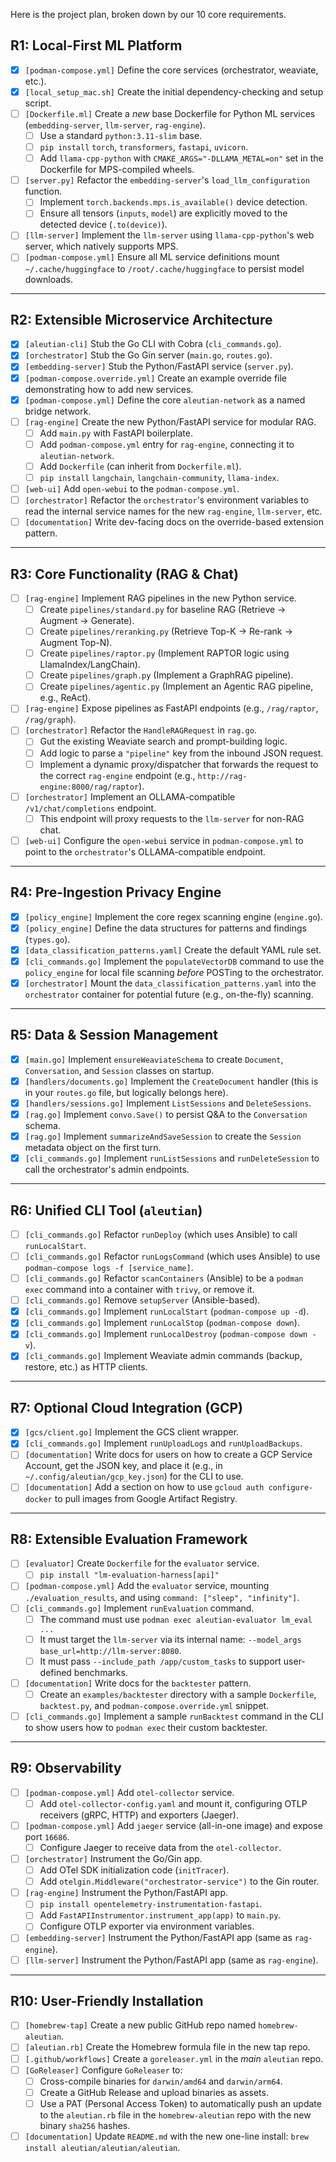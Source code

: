 Here is the project plan, broken down by our 10 core requirements.

## R1: Local-First ML Platform

* [x] `[podman-compose.yml]` Define the core services (orchestrator, weaviate, etc.).
* [x] `[local_setup_mac.sh]` Create the initial dependency-checking and setup script.
* [ ] `[Dockerfile.ml]` Create a *new* base Dockerfile for Python ML services (`embedding-server`, `llm-server`, `rag-engine`).
    * [ ] Use a standard `python:3.11-slim` base.
    * [ ] `pip install` `torch`, `transformers`, `fastapi`, `uvicorn`.
    * [ ] Add `llama-cpp-python` with `CMAKE_ARGS="-DLLAMA_METAL=on"` set in the Dockerfile for MPS-compiled wheels.
* [ ] `[server.py]` Refactor the `embedding-server`'s `load_llm_configuration` function.
    * [ ] Implement `torch.backends.mps.is_available()` device detection.
    * [ ] Ensure all tensors (`inputs`, `model`) are explicitly moved to the detected device (`.to(device)`).
* [ ] `[llm-server]` Implement the `llm-server` using `llama-cpp-python`'s web server, which natively supports MPS.
* [ ] `[podman-compose.yml]` Ensure all ML service definitions mount `~/.cache/huggingface` to `/root/.cache/huggingface` to persist model downloads.

---

## R2: Extensible Microservice Architecture

* [x] `[aleutian-cli]` Stub the Go CLI with Cobra (`cli_commands.go`).
* [x] `[orchestrator]` Stub the Go Gin server (`main.go`, `routes.go`).
* [x] `[embedding-server]` Stub the Python/FastAPI service (`server.py`).
* [x] `[podman-compose.override.yml]` Create an example override file demonstrating how to add new services.
* [x] `[podman-compose.yml]` Define the core `aleutian-network` as a named bridge network.
* [ ] `[rag-engine]` Create the new Python/FastAPI service for modular RAG.
    * [ ] Add `main.py` with FastAPI boilerplate.
    * [ ] Add `podman-compose.yml` entry for `rag-engine`, connecting it to `aleutian-network`.
    * [ ] Add `Dockerfile` (can inherit from `Dockerfile.ml`).
    * [ ] `pip install` `langchain`, `langchain-community`, `llama-index`.
* [ ] `[web-ui]` Add `open-webui` to the `podman-compose.yml`.
* [ ] `[orchestrator]` Refactor the `orchestrator`'s environment variables to read the internal service names for the new `rag-engine`, `llm-server`, etc.
* [ ] `[documentation]` Write dev-facing docs on the override-based extension pattern.

---

## R3: Core Functionality (RAG & Chat)

* [ ] `[rag-engine]` Implement RAG pipelines in the new Python service.
    * [ ] Create `pipelines/standard.py` for baseline RAG (Retrieve -> Augment -> Generate).
    * [ ] Create `pipelines/reranking.py` (Retrieve Top-K -> Re-rank -> Augment Top-N).
    * [ ] Create `pipelines/raptor.py` (Implement RAPTOR logic using LlamaIndex/LangChain).
    * [ ] Create `pipelines/graph.py` (Implement a GraphRAG pipeline).
    * [ ] Create `pipelines/agentic.py` (Implement an Agentic RAG pipeline, e.g., ReAct).
* [ ] `[rag-engine]` Expose pipelines as FastAPI endpoints (e.g., `/rag/raptor`, `/rag/graph`).
* [ ] `[orchestrator]` Refactor the `HandleRAGRequest` in `rag.go`.
    * [ ] Gut the existing Weaviate search and prompt-building logic.
    * [ ] Add logic to parse a `"pipeline"` key from the inbound JSON request.
    * [ ] Implement a dynamic proxy/dispatcher that forwards the request to the correct `rag-engine` endpoint (e.g., `http://rag-engine:8000/rag/raptor`).
* [ ] `[orchestrator]` Implement an OLLAMA-compatible `/v1/chat/completions` endpoint.
    * [ ] This endpoint will proxy requests to the `llm-server` for non-RAG chat.
* [ ] `[web-ui]` Configure the `open-webui` service in `podman-compose.yml` to point to the `orchestrator`'s OLLAMA-compatible endpoint.

---

## R4: Pre-Ingestion Privacy Engine

* [x] `[policy_engine]` Implement the core regex scanning engine (`engine.go`).
* [x] `[policy_engine]` Define the data structures for patterns and findings (`types.go`).
* [x] `[data_classification_patterns.yaml]` Create the default YAML rule set.
* [x] `[cli_commands.go]` Implement the `populateVectorDB` command to use the `policy_engine` for local file scanning *before* POSTing to the orchestrator.
* [x] `[orchestrator]` Mount the `data_classification_patterns.yaml` into the `orchestrator` container for potential future (e.g., on-the-fly) scanning.

---

## R5: Data & Session Management

* [x] `[main.go]` Implement `ensureWeaviateSchema` to create `Document`, `Conversation`, and `Session` classes on startup.
* [x] `[handlers/documents.go]` Implement the `CreateDocument` handler (this is in your `routes.go` file, but logically belongs here).
* [x] `[handlers/sessions.go]` Implement `ListSessions` and `DeleteSessions`.
* [x] `[rag.go]` Implement `convo.Save()` to persist Q&A to the `Conversation` schema.
* [x] `[rag.go]` Implement `summarizeAndSaveSession` to create the `Session` metadata object on the first turn.
* [x] `[cli_commands.go]` Implement `runListSessions` and `runDeleteSession` to call the orchestrator's admin endpoints.

---

## R6: Unified CLI Tool (`aleutian`)

* [ ] `[cli_commands.go]` Refactor `runDeploy` (which uses Ansible) to call `runLocalStart`.
* [ ] `[cli_commands.go]` Refactor `runLogsCommand` (which uses Ansible) to use `podman-compose logs -f [service_name]`.
* [ ] `[cli_commands.go]` Refactor `scanContainers` (Ansible) to be a `podman exec` command into a container with `trivy`, or remove it.
* [ ] `[cli_commands.go]` Remove `setupServer` (Ansible-based).
* [x] `[cli_commands.go]` Implement `runLocalStart` (`podman-compose up -d`).
* [x] `[cli_commands.go]` Implement `runLocalStop` (`podman-compose down`).
* [x] `[cli_commands.go]` Implement `runLocalDestroy` (`podman-compose down -v`).
* [x] `[cli_commands.go]` Implement Weaviate admin commands (backup, restore, etc.) as HTTP clients.

---

## R7: Optional Cloud Integration (GCP)

* [x] `[gcs/client.go]` Implement the GCS client wrapper.
* [x] `[cli_commands.go]` Implement `runUploadLogs` and `runUploadBackups`.
* [ ] `[documentation]` Write docs for users on how to create a GCP Service Account, get the JSON key, and place it (e.g., in `~/.config/aleutian/gcp_key.json`) for the CLI to use.
* [ ] `[documentation]` Add a section on how to use `gcloud auth configure-docker` to pull images from Google Artifact Registry.

---

## R8: Extensible Evaluation Framework

* [ ] `[evaluator]` Create `Dockerfile` for the `evaluator` service.
    * [ ] `pip install "lm-evaluation-harness[api]"`
* [ ] `[podman-compose.yml]` Add the `evaluator` service, mounting `./evaluation_results`, and using `command: ["sleep", "infinity"]`.
* [ ] `[cli_commands.go]` Implement `runEvaluation` command.
    * [ ] The command must use `podman exec aleutian-evaluator lm_eval ...`
    * [ ] It must target the `llm-server` via its internal name: `--model_args base_url=http://llm-server:8080`.
    * [ ] It must pass `--include_path /app/custom_tasks` to support user-defined benchmarks.
* [ ] `[documentation]` Write docs for the `backtester` pattern.
    * [ ] Create an `examples/backtester` directory with a sample `Dockerfile`, `backtest.py`, and `podman-compose.override.yml` snippet.
* [ ] `[cli_commands.go]` Implement a sample `runBacktest` command in the CLI to show users how to `podman exec` their custom backtester.

---

## R9: Observability

* [ ] `[podman-compose.yml]` Add `otel-collector` service.
    * [ ] Add `otel-collector-config.yaml` and mount it, configuring OTLP receivers (gRPC, HTTP) and exporters (Jaeger).
* [ ] `[podman-compose.yml]` Add `jaeger` service (all-in-one image) and expose port `16686`.
    * [ ] Configure Jaeger to receive data from the `otel-collector`.
* [ ] `[orchestrator]` Instrument the Go/Gin app.
    * [ ] Add OTel SDK initialization code (`initTracer`).
    * [ ] Add `otelgin.Middleware("orchestrator-service")` to the Gin router.
* [ ] `[rag-engine]` Instrument the Python/FastAPI app.
    * [ ] `pip install opentelemetry-instrumentation-fastapi`.
    * [ ] Add `FastAPIInstrumentor.instrument_app(app)` to `main.py`.
    * [ ] Configure OTLP exporter via environment variables.
* [ ] `[embedding-server]` Instrument the Python/FastAPI app (same as `rag-engine`).
* [ ] `[llm-server]` Instrument the Python/FastAPI app (same as `rag-engine`).

---

## R10: User-Friendly Installation

* [ ] `[homebrew-tap]` Create a new public GitHub repo named `homebrew-aleutian`.
* [ ] `[aleutian.rb]` Create the Homebrew formula file in the new tap repo.
* [ ] `[.github/workflows]` Create a `goreleaser.yml` in the *main* `aleutian` repo.
* [ ] `[GoReleaser]` Configure `GoReleaser` to:
    * [ ] Cross-compile binaries for `darwin/amd64` and `darwin/arm64`.
    * [ ] Create a GitHub Release and upload binaries as assets.
    * [ ] Use a PAT (Personal Access Token) to automatically push an update to the `aleutian.rb` file in the `homebrew-aleutian` repo with the new binary `sha256` hashes.
* [ ] `[documentation]` Update `README.md` with the new one-line install: `brew install aleutian/aleutian/aleutian`.